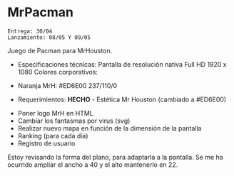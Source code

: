 # MrPacman
    Entrega: 30/04
    Lanzamiento: 08/05 Y 09/05

Juego de Pacman para MrHouston.

* Especificaciones técnicas:
Pantalla de resolución nativa Full HD 1920 x 1080
Colores corporativos:
 - Naranja MrH:
 #ED6E00
 237/110/0

* Requerimientos:
**HECHO** - Estética Mr Houston (cambiado a #ED6E00)
- Poner logo MrH en HTML
- Cambiar los fantasmas por virus (svg)
- Realizar nuevo mapa en función de la dimensión de la pantalla
- Ranking (para cada día)
- Registro de usuario


Estoy revisando la forma del plano, para adaptarla a la pantalla. Se me ha ocurrido ampliar el ancho a 40 y el alto mantenerlo en 22.

